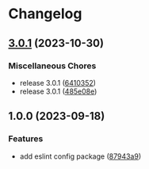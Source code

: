 # Changelog

## [3.0.1](https://github.com/Frachtwerk/essencium-frontend/compare/prettier-config-essencium-v1.0.0...prettier-config-essencium-v3.0.1) (2023-10-30)


### Miscellaneous Chores

* release 3.0.1 ([6410352](https://github.com/Frachtwerk/essencium-frontend/commit/641035260d6fe070945fde2f348a43db6625e28e))
* release 3.0.1 ([485e08e](https://github.com/Frachtwerk/essencium-frontend/commit/485e08e411130c8e37190755af0f8bac5749c56f))

## 1.0.0 (2023-09-18)

### Features

- add eslint config package ([87943a9](https://github.com/Frachtwerk/essencium-frontend/commit/87943a9e7e887d5c964d45b222046a4979362e43))
